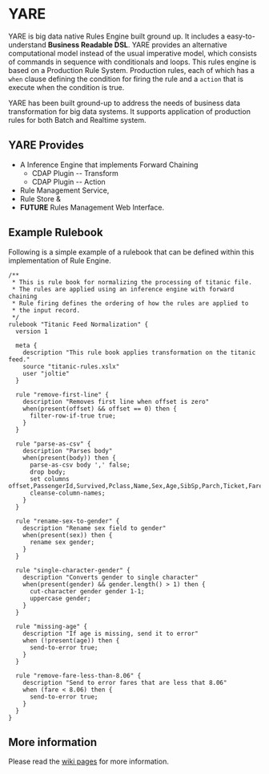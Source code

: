 # YARE

YARE is big data native Rules Engine built ground up. It includes a easy-to-understand **Business Readable DSL**.
YARE provides an alternative computational model instead of the usual imperative model, 
which consists of commands in sequence with conditionals and loops. This rules engine is based 
on a Production Rule System. Production rules, each of which has a `when` clause defining the condition for firing the rule and a `action` that is execute when the condition is true.

YARE has been built ground-up to address the needs of business data transformation for big 
data systems. It supports application of production rules for both Batch and Realtime system. 

## YARE Provides

 * A Inference Engine that implements Forward Chaining
   * CDAP Plugin -- Transform 
   * CDAP Plugin -- Action
 * Rule Management Service,
 * Rule Store &
 * **FUTURE** Rules Management Web Interface.  

## Example Rulebook

Following is a simple example of a rulebook that can be defined within this
implementation of Rule Engine.

```
/**
 * This is rule book for normalizing the processing of titanic file. 
 * The rules are applied using an inference engine with forward chaining
 * Rule firing defines the ordering of how the rules are applied to 
 * the input record.
 */
rulebook "Titanic Feed Normalization" {
  version 1

  meta {
    description "This rule book applies transformation on the titanic feed."
    source "titanic-rules.xslx"
    user "joltie"
  }

  rule "remove-first-line" {
    description "Removes first line when offset is zero"
    when(present(offset) && offset == 0) then {
      filter-row-if-true true;
    }
  }

  rule "parse-as-csv" {
    description "Parses body"
    when(present(body)) then {
      parse-as-csv body ',' false;
      drop body;
      set columns offset,PassengerId,Survived,Pclass,Name,Sex,Age,SibSp,Parch,Ticket,Fare,Cabin,Embarked;
      cleanse-column-names;
    }
  }

  rule "rename-sex-to-gender" {
    description "Rename sex field to gender"
    when(present(sex)) then {
      rename sex gender;
    }
  }

  rule "single-character-gender" {
    description "Converts gender to single character"
    when(present(gender) && gender.length() > 1) then {
      cut-character gender gender 1-1;
      uppercase gender;
    }
  }

  rule "missing-age" {
    description "If age is missing, send it to error"
    when (!present(age)) then {
      send-to-error true;
    }
  }
  
  rule "remove-fare-less-than-8.06" {
    description "Send to error fares that are less that 8.06"
    when (fare < 8.06) then {
      send-to-error true;
    }
  }
}
```

## More information

Please read the [wiki pages](https://github.com/cask-solutions/yare/wiki) for more information. 
